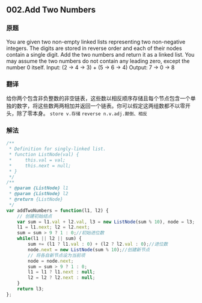 ## 002.Add Two Numbers
### 原题
You are given two non-empty linked lists representing two non-negative integers. The digits are stored in reverse order and each of their nodes contain a single digit. Add the two numbers and return it as a linked list.
You may assume the two numbers do not contain any leading zero, except the number 0 itself.
Input: (2 -> 4 -> 3) + (5 -> 6 -> 4)
Output: 7 -> 0 -> 8
### 翻译
给你两个包含非负整数的非空链表，这些数以相反顺序存储且每个节点包含一个单独的数字，将这些数两两相加并返回一个链表。你可以假定这两组数都不以零开头，除了零本身。
`store v.存储`	`reverse n.v.adj.颠倒、相反`
### 解法
```javascript
/**
 * Definition for singly-linked list.
 * function ListNode(val) {
 *     this.val = val;
 *     this.next = null;
 * }
 */
/**
 * @param {ListNode} l1
 * @param {ListNode} l2
 * @return {ListNode}
 */
var addTwoNumbers = function(l1, l2) {
    // 创建初始结点
    var sum = l1.val + l2.val, l3 = new ListNode(sum % 10), node = l3;
    l1 = l1.next; l2 = l2.next;
    sum = sum > 9 ? 1 : 0;//初始进位数
    while(l1 || l2 || sum) {
        sum += (l1 ? l1.val : 0) + (l2 ? l2.val : 0);//进位数
        node.next = new ListNode(sum % 10);//创建新节点
        // 将各自新节点设为当前项
        node = node.next;
        sum = sum > 9 ? 1 : 0;
        l1 = l1 ? l1.next : null;
        l2 = l2 ? l2.next : null;
    }
	return l3;
};
```